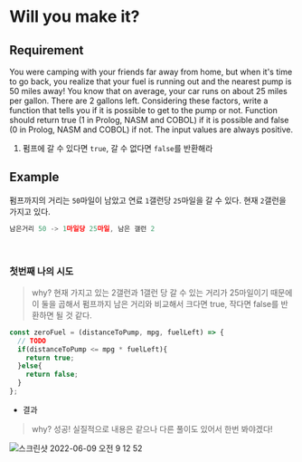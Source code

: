 # Will you make it?

## Requirement

<p>You were camping with your friends far away from home, but when it's time to go back, you realize that your fuel is running out and the nearest pump is 50 miles away! You know that on average, your car runs on about 25 miles per gallon. There are 2 gallons left. Considering these factors, write a function that tells you if it is possible to get to the pump or not. Function should return true (1 in Prolog, NASM and COBOL) if it is possible and false (0 in Prolog, NASM and COBOL) if not. The input values are always positive.</p>

  1. 펌프에 갈 수 있다면 `true`, 갈 수 없다면 `false`를 반환해라

## Example

펌프까지의 거리는 `50`마일이 남았고 연료 `1`갤런당 `25`마일을 갈 수 있다. 현재 `2`갤런을 가지고 있다. 

```js
남은거리 50 -> 1마일당 25마일, 남은 갤런 2
```

<br>

### 첫번째 나의 시도

> why? 현재 가지고 있는 2갤런과 1갤런 당 갈 수 있는 거리가 25마일이기 때문에 이 둘을 곱해서 펌프까지 남은 거리와 비교해서 크다면 true, 작다면 false를 반환하면 될 것 같다.
> 
```js
const zeroFuel = (distanceToPump, mpg, fuelLeft) => {
  // TODO
  if(distanceToPump <= mpg * fuelLeft){
    return true;
  }else{
    return false;
  }
};
```
- 결과

> why? 성공! 실질적으로 내용은 같으나 다른 풀이도 있어서 한번 봐야겠다!

![스크린샷 2022-06-09 오전 9 12 52](https://user-images.githubusercontent.com/96808980/172739467-b9662268-f893-4e0b-a054-709f9a7fcb04.png)
